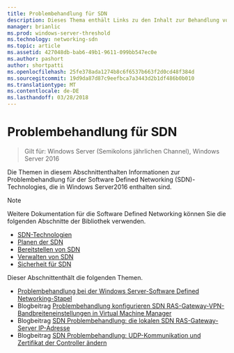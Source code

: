 ```yaml
---
title: Problembehandlung für SDN
description: Dieses Thema enthält Links zu den Inhalt zur Behandlung von Software Defined Networking in Windows Server2016.
manager: brianlic
ms.prod: windows-server-threshold
ms.technology: networking-sdn
ms.topic: article
ms.assetid: 427048db-bab6-49b1-9611-099bb547ec0e
ms.author: pashort
author: shortpatti
ms.openlocfilehash: 25fe378ada1274b8c6f6537b663f2d0cd48f384d
ms.sourcegitcommit: 19d9da87d87c9eefbca7a3443d2b1df486b0b010
ms.translationtype: MT
ms.contentlocale: de-DE
ms.lasthandoff: 03/28/2018
---
```

# <a name="troubleshoot-sdn"></a>Problembehandlung für SDN

>Gilt für: Windows Server (Semikolons jährlichen Channel), Windows Server 2016

Die Themen in diesem Abschnittenthalten Informationen zur Problembehandlung für der Software Defined Networking (SDN)-Technologies, die in Windows Server2016 enthalten sind.

> [!NOTE]  
> Weitere Dokumentation für die Software Defined Networking können Sie die folgenden Abschnitte der Bibliothek verwenden.  
>  
> - [SDN-Technologien](../technologies/Software-Defined-Networking-Technologies.md) 
> - [Planen der SDN](../plan/Plan-Software-Defined-Networking.md)
> - [Bereitstellen von SDN](../deploy/Deploy-Software-Defined-Networking.md)
> - [Verwalten von SDN](../manage/manage-sdn.md)
> - [Sicherheit für SDN](../security/sdn-security-top.md)

Dieser Abschnittenthält die folgenden Themen.

- [Problembehandlung bei der Windows Server-Software Defined Networking-Stapel](https://docs.microsoft.com/windows-server/networking/sdn/troubleshoot/troubleshoot-windows-server-software-defined-networking-stack)  
- Blogbeitrag [Problembehandlung konfigurieren SDN RAS-Gateway-VPN-Bandbreiteneinstellungen in Virtual Machine Manager](https://blogs.technet.microsoft.com/wsnetdoc/2017/03/02/troubleshoot-changing-sdn-ras-gateway-vpn-bandwidth-settings-in-virtual-machine-manager/)
- Blogbeitrag [SDN Problembehandlung: die lokalen SDN RAS-Gateway-Server IP-Adresse](https://blogs.technet.microsoft.com/wsnetdoc/2017/03/23/sdn-troubleshooting-find-the-local-sdn-ras-gateway-server-ip-address/)
- Blogbeitrag [SDN Problembehandlung: UDP-Kommunikation und Zertifikat der Controller ändern](https://blogs.technet.microsoft.com/wsnetdoc/2017/08/25/sdn-troubleshooting-udp-communication-and-changing-network-controller-cert/)

